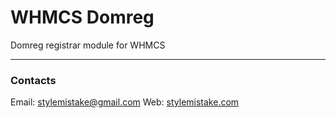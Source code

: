 WHMCS Domreg
============

Domreg registrar module for WHMCS

***

### Contacts
Email: stylemistake@gmail.com
Web: [stylemistake.com](http://stylemistake.com)
